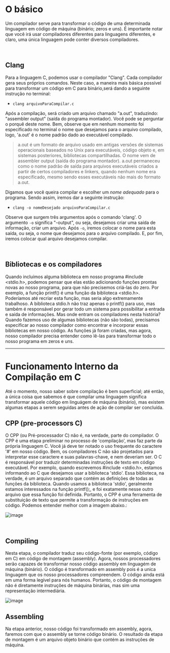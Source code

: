 # O básico
Um compilador serve para transformar o código de uma determinada linguagem em código de máquina (binário; zeros e uns). É importante notar que você irá usar compiladores diferentes para linguagens diferentes, e claro, uma única linguagem pode conter diversos compiladores.

</br>

## Clang
Para a linguagem C, podemos usar o compilador "Clang". Cada compilador gera seus próprios comandos. Neste caso, a maneira mais básica possível para transformar um código em C para binário,será dando a seguinte instrução no terminal:
- `clang arquivoParaCompilar.c`

Após a compilação, será criado um arquivo chamado "a.out", traduzindo: "assembler output" (saída do programa montador). Você pode se perguntar o porquê deste nome. Bem, observe que em nenhum momento foi especificado no terminal o nome que desejamos para o arquivo compilado, logo, 'a.out' é o nome padrão dado ao executável compilado.
> a.out é um formato de arquivo usado em antigas versões de sistemas operacionais baseados no Unix para executáveis, código objeto e, em sistemas posteriores, bibliotecas compartilhadas. O nome vem de assembler output (saída do programa montador). a.out permaneceu como o nome padrão de saída para arquivos executáveis criados a partir de certos compiladores e linkers, quando nenhum nome era especificado, mesmo sendo esses executáveis não mais do formato a.out.

Digamos que você queira compilar e escolher um _nome adequado_ para o programa. Sendo assim, iremos dar a seguinte instrução:
- `clang -o nomeDesejado arquivoParaCompilar.c`

Observe que surgem três argumentos após o comando 'clang'.
O argumento `-o` significa "-output", ou seja, desejamos criar uma saída de informação, criar um arquivo. Após `-o`, iremos colocar o nome para esta saída, ou seja, o nome que desejamos para o arquivo compilado. E, por fim, iremos colocar qual arquivo desejamos compilar.

</br>


## Bibliotecas e os compiladores
Quando incluímos alguma biblioteca em nosso programa #include <stdio.h>, podemos pensar que elas estão adicionando funções prontas novas ao nosso programa, para que não precisemos criá-las do zero. Por exemplo, a função printf() é uma função da biblioteca <stdio.h>. Poderíamos até recriar esta função, mas seria algo extremamente trabalhoso. A biblioteca stdio.h não traz apenas o printf() para uso, mas também é responsável por gerar todo um sistema para possibilitar a entrada e saída de informações.
Mas onde entram os compiladores nesta história? Quando fazemos uso de algumas bibliotecas (não são todas), precisamos especificar ao nosso compilador como encontrar e incorporar essas bibliotecas em nosso código. As funções já foram criadas, mas agora, nosso compilador precisa entender como lê-las para transformar todo o nosso programa em zeros e uns.

____________________________________________

# Funcionamento Interno da Compilação em C
Até o momento, nosso saber sobre compilação é bem superficial; até então, a única coisa que sabemos é que compilar uma linguagem significa transformar aquele código em linguágem de máquina (binário), mas existem algumas etapas a serem seguidas antes de ação de compilar ser concluída. 

## CPP (pre-processors C)
O CPP (ou Pré-processador C) não é, na verdade, parte do compilador. O CPP é uma etapa preliminar no processo de 'compilação', mas faz parte da própria linguagem C. Você já deve ter notado o uso frequente do caractere '#' em nosso código. Bem, os compiladores C não são projetados para interpretar esse caractere e suas palavras-chave, e nem deveriam ser. O C é responsável por traduzir determinadas instruções de texto em código executável.
Por exemplo, quando escrevemos #include <stdio.h>, estamos informando ao C que desejamos usar a biblioteca 'stdio'. Essa biblioteca, na verdade, é um arquivo separado que contém as definições de todas as funções da biblioteca. Quando usamos a biblioteca 'stdio', geralmente estamos interessados na função printf();, e foi exatamente nesse outro arquivo que essa função foi definida. Portanto, o CPP é uma ferramenta de substituição de texto que permite a transformação de instruções em código.
Podemos entender melhor com a imagem abaixo.:

![image](https://github.com/FireguiQueen/CS50/assets/98475125/b748ddc3-8412-4ccd-a038-39c6d7cb3326)

</br>

## Compiling
Nesta etapa, o compilador traduz seu código-fonte (por exemplo, código em C) em código de montagem (assembly). Agora, nossos processadores serão capazes de transformar nosso código assembly em linguagém de máquina (binário).
O código é transformado em assembly pois é a unica linguagem que os nosso processadores compreendem. 
O código ainda está em uma forma legível para nós humanos. 
Portanto, o código de montagem não é diretamente instruções de máquina binárias, mas sim uma representação intermediária.

![image](https://github.com/FireguiQueen/CS50/assets/98475125/24d2b69f-4531-45bd-917c-c57cb6b1e32c)


## Assembling
Na etapa anterior, nosso código foi transformado em assembly, agora, faremos com que o assembly se torne código binário. 
O resultado da etapa de montagem é um arquivo objeto binário que contém as instruções de máquina.

